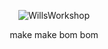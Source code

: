 <p align="center">
<img src="https://github.com/axtrough/Wills-Workshop/blob/master/src/main/resources/logotransparent.png" alt="WillsWorkshop"/>
</p>

<p align="center">
make make bom bom
